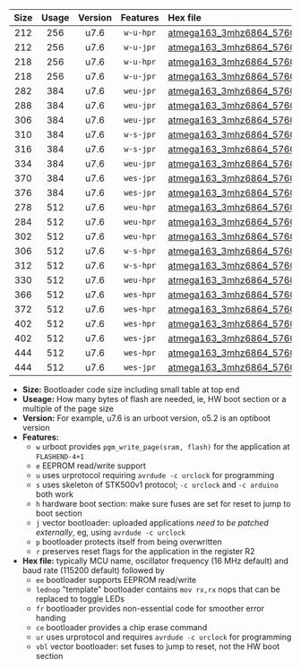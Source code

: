 |Size|Usage|Version|Features|Hex file|
|:-:|:-:|:-:|:-:|:--|
|212|256|u7.6|`w-u-hpr`|[atmega163_3mhz6864_57600bps_ur.hex](https://raw.githubusercontent.com/stefanrueger/urboot/main/atmega163_3mhz6864_57600bps_ur.hex)|
|212|256|u7.6|`w-u-jpr`|[atmega163_3mhz6864_57600bps_ur_vbl.hex](https://raw.githubusercontent.com/stefanrueger/urboot/main/atmega163_3mhz6864_57600bps_ur_vbl.hex)|
|218|256|u7.6|`w-u-hpr`|[atmega163_3mhz6864_57600bps_lednop_ur.hex](https://raw.githubusercontent.com/stefanrueger/urboot/main/atmega163_3mhz6864_57600bps_lednop_ur.hex)|
|218|256|u7.6|`w-u-jpr`|[atmega163_3mhz6864_57600bps_lednop_ur_vbl.hex](https://raw.githubusercontent.com/stefanrueger/urboot/main/atmega163_3mhz6864_57600bps_lednop_ur_vbl.hex)|
|282|384|u7.6|`weu-jpr`|[atmega163_3mhz6864_57600bps_ee_ur_vbl.hex](https://raw.githubusercontent.com/stefanrueger/urboot/main/atmega163_3mhz6864_57600bps_ee_ur_vbl.hex)|
|288|384|u7.6|`weu-jpr`|[atmega163_3mhz6864_57600bps_ee_lednop_ur_vbl.hex](https://raw.githubusercontent.com/stefanrueger/urboot/main/atmega163_3mhz6864_57600bps_ee_lednop_ur_vbl.hex)|
|306|384|u7.6|`weu-jpr`|[atmega163_3mhz6864_57600bps_ee_lednop_fr_ur_vbl.hex](https://raw.githubusercontent.com/stefanrueger/urboot/main/atmega163_3mhz6864_57600bps_ee_lednop_fr_ur_vbl.hex)|
|310|384|u7.6|`w-s-jpr`|[atmega163_3mhz6864_57600bps_vbl.hex](https://raw.githubusercontent.com/stefanrueger/urboot/main/atmega163_3mhz6864_57600bps_vbl.hex)|
|316|384|u7.6|`w-s-jpr`|[atmega163_3mhz6864_57600bps_lednop_vbl.hex](https://raw.githubusercontent.com/stefanrueger/urboot/main/atmega163_3mhz6864_57600bps_lednop_vbl.hex)|
|334|384|u7.6|`weu-jpr`|[atmega163_3mhz6864_57600bps_ee_lednop_fr_ce_ur_vbl.hex](https://raw.githubusercontent.com/stefanrueger/urboot/main/atmega163_3mhz6864_57600bps_ee_lednop_fr_ce_ur_vbl.hex)|
|370|384|u7.6|`wes-jpr`|[atmega163_3mhz6864_57600bps_ee_vbl.hex](https://raw.githubusercontent.com/stefanrueger/urboot/main/atmega163_3mhz6864_57600bps_ee_vbl.hex)|
|376|384|u7.6|`wes-jpr`|[atmega163_3mhz6864_57600bps_ee_lednop_vbl.hex](https://raw.githubusercontent.com/stefanrueger/urboot/main/atmega163_3mhz6864_57600bps_ee_lednop_vbl.hex)|
|278|512|u7.6|`weu-hpr`|[atmega163_3mhz6864_57600bps_ee_ur.hex](https://raw.githubusercontent.com/stefanrueger/urboot/main/atmega163_3mhz6864_57600bps_ee_ur.hex)|
|284|512|u7.6|`weu-hpr`|[atmega163_3mhz6864_57600bps_ee_lednop_ur.hex](https://raw.githubusercontent.com/stefanrueger/urboot/main/atmega163_3mhz6864_57600bps_ee_lednop_ur.hex)|
|302|512|u7.6|`weu-hpr`|[atmega163_3mhz6864_57600bps_ee_lednop_fr_ur.hex](https://raw.githubusercontent.com/stefanrueger/urboot/main/atmega163_3mhz6864_57600bps_ee_lednop_fr_ur.hex)|
|306|512|u7.6|`w-s-hpr`|[atmega163_3mhz6864_57600bps.hex](https://raw.githubusercontent.com/stefanrueger/urboot/main/atmega163_3mhz6864_57600bps.hex)|
|312|512|u7.6|`w-s-hpr`|[atmega163_3mhz6864_57600bps_lednop.hex](https://raw.githubusercontent.com/stefanrueger/urboot/main/atmega163_3mhz6864_57600bps_lednop.hex)|
|330|512|u7.6|`weu-hpr`|[atmega163_3mhz6864_57600bps_ee_lednop_fr_ce_ur.hex](https://raw.githubusercontent.com/stefanrueger/urboot/main/atmega163_3mhz6864_57600bps_ee_lednop_fr_ce_ur.hex)|
|366|512|u7.6|`wes-hpr`|[atmega163_3mhz6864_57600bps_ee.hex](https://raw.githubusercontent.com/stefanrueger/urboot/main/atmega163_3mhz6864_57600bps_ee.hex)|
|372|512|u7.6|`wes-hpr`|[atmega163_3mhz6864_57600bps_ee_lednop.hex](https://raw.githubusercontent.com/stefanrueger/urboot/main/atmega163_3mhz6864_57600bps_ee_lednop.hex)|
|402|512|u7.6|`wes-hpr`|[atmega163_3mhz6864_57600bps_ee_lednop_fr.hex](https://raw.githubusercontent.com/stefanrueger/urboot/main/atmega163_3mhz6864_57600bps_ee_lednop_fr.hex)|
|402|512|u7.6|`wes-jpr`|[atmega163_3mhz6864_57600bps_ee_lednop_fr_vbl.hex](https://raw.githubusercontent.com/stefanrueger/urboot/main/atmega163_3mhz6864_57600bps_ee_lednop_fr_vbl.hex)|
|444|512|u7.6|`wes-hpr`|[atmega163_3mhz6864_57600bps_ee_lednop_fr_ce.hex](https://raw.githubusercontent.com/stefanrueger/urboot/main/atmega163_3mhz6864_57600bps_ee_lednop_fr_ce.hex)|
|444|512|u7.6|`wes-jpr`|[atmega163_3mhz6864_57600bps_ee_lednop_fr_ce_vbl.hex](https://raw.githubusercontent.com/stefanrueger/urboot/main/atmega163_3mhz6864_57600bps_ee_lednop_fr_ce_vbl.hex)|

- **Size:** Bootloader code size including small table at top end
- **Useage:** How many bytes of flash are needed, ie, HW boot section or a multiple of the page size
- **Version:** For example, u7.6 is an urboot version, o5.2 is an optiboot version
- **Features:**
  + `w` urboot provides `pgm_write_page(sram, flash)` for the application at `FLASHEND-4+1`
  + `e` EEPROM read/write support
  + `u` uses urprotocol requiring `avrdude -c urclock` for programming
  + `s` uses skeleton of STK500v1 protocol; `-c urclock` and `-c arduino` both work
  + `h` hardware boot section: make sure fuses are set for reset to jump to boot section
  + `j` vector bootloader: uploaded applications *need to be patched externally*, eg, using `avrdude -c urclock`
  + `p` bootloader protects itself from being overwritten
  + `r` preserves reset flags for the application in the register R2
- **Hex file:** typically MCU name, oscillator frequency (16 MHz default) and baud rate (115200 default) followed by
  + `ee` bootloader supports EEPROM read/write
  + `lednop` "template" bootloader contains `mov rx,rx` nops that can be replaced to toggle LEDs
  + `fr` bootloader provides non-essential code for smoother error handing
  + `ce` bootloader provides a chip erase command
  + `ur` uses urprotocol and requires `avrdude -c urclock` for programming
  + `vbl` vector bootloader: set fuses to jump to reset, not the HW boot section
